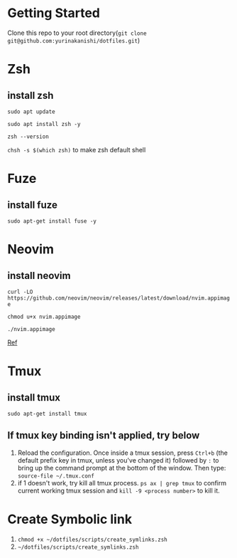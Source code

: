 # Getting Started
Clone this repo to your root directory(```git clone git@github.com:yurinakanishi/dotfiles.git```)

# Zsh
## install zsh
```sudo apt update```

```sudo apt install zsh -y```

```zsh --version```

```chsh -s $(which zsh)```
to make zsh default shell

# Fuze
## install fuze
```sudo apt-get install fuse -y```

# Neovim
## install neovim
```curl -LO https://github.com/neovim/neovim/releases/latest/download/nvim.appimage```

```chmod u+x nvim.appimage```

```./nvim.appimage```

[Ref](https://zenn.dev/apuspac/articles/neovim-tukau)

# Tmux
## install tmux
```sudo apt-get install tmux```


## If tmux key binding isn't applied, try below

1. Reload the configuration. Once inside a tmux session, press ```Ctrl+b``` (the default prefix key in tmux, unless you've changed it) followed by ```:``` to bring up the command prompt at the bottom of the window. Then type:
```source-file ~/.tmux.conf```
2. if 1 doesn't work, try kill all tmux process.
```ps ax | grep tmux``` to confirm current working tmux session and ```kill -9 <process number>``` to kill it.

# Create Symbolic link

1. ```chmod +x ~/dotfiles/scripts/create_symlinks.zsh```
2. ```~/dotfiles/scripts/create_symlinks.zsh```


